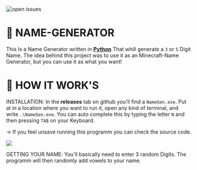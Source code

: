 ![open issues](https://img.shields.io/github/issues/AspirinMaquzo/Name-Gen)

# 🍣 NAME-GENERATOR  
This Is a  Name Generator written in **[Python]("https://www.python.org/")** That whill generate a `3` or `5` Digit Name.
The idea behind this project was to use it as an Minecraft-Name Generator, but you can use it as what you want!

# 🍙 HOW IT WORK'S
INSTALLATION:
In the **releases** tab on github you'll find a `NameGen.exe`. Put at in a location where you want to run it, open any kind of terminal, and write `.\NameGen.exe`. You can auto complete this by typing the letter `N` and then pressing `TAB` on your Keyboard.

-> If you feel unsave running this programm you can check the source code.

![]("https://gyazo.com/3029253502b6c264c402936fc0b16445")

GETTING YOUR NAME:
You'll basically need to enter 3 random Digits. The programm will then randomly add vowels to your name.
